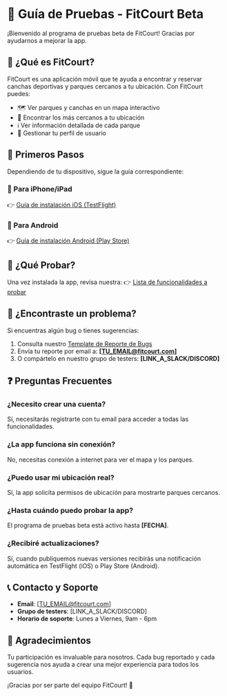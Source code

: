 # 🎯 Guía de Pruebas - FitCourt Beta

¡Bienvenido al programa de pruebas beta de FitCourt! Gracias por ayudarnos a mejorar la app.

## 📱 ¿Qué es FitCourt?

FitCourt es una aplicación móvil que te ayuda a encontrar y reservar canchas deportivas y parques cercanos a tu ubicación. Con FitCourt puedes:

- 🗺️ Ver parques y canchas en un mapa interactivo
- 📍 Encontrar los más cercanos a tu ubicación
- ℹ️ Ver información detallada de cada parque
- 👤 Gestionar tu perfil de usuario

## 🚀 Primeros Pasos

Dependiendo de tu dispositivo, sigue la guía correspondiente:

### 📱 Para iPhone/iPad
👉 [Guía de instalación iOS (TestFlight)](./guia-ios-testflight.md)

### 🤖 Para Android
👉 [Guía de instalación Android (Play Store)](./guia-android-playstore.md)

## 🧪 ¿Qué Probar?

Una vez instalada la app, revisa nuestra:
👉 [Lista de funcionalidades a probar](./funcionalidades.md)

## 🐛 ¿Encontraste un problema?

Si encuentras algún bug o tienes sugerencias:

1. Consulta nuestro [Template de Reporte de Bugs](./template-bug-report.md)
2. Envía tu reporte por email a: **[TU_EMAIL@fitcourt.com]**
3. O compártelo en nuestro grupo de testers: **[LINK_A_SLACK/DISCORD]**

## ❓ Preguntas Frecuentes

### ¿Necesito crear una cuenta?
Sí, necesitarás registrarte con tu email para acceder a todas las funcionalidades.

### ¿La app funciona sin conexión?
No, necesitas conexión a internet para ver el mapa y los parques.

### ¿Puedo usar mi ubicación real?
Sí, la app solicita permisos de ubicación para mostrarte parques cercanos.

### ¿Hasta cuándo puedo probar la app?
El programa de pruebas beta está activo hasta **[FECHA]**.

### ¿Recibiré actualizaciones?
Sí, cuando publiquemos nuevas versiones recibirás una notificación automática en TestFlight (iOS) o Play Store (Android).

## 📞 Contacto y Soporte

- **Email**: [TU_EMAIL@fitcourt.com]
- **Grupo de testers**: [LINK_A_SLACK/DISCORD]
- **Horario de soporte**: Lunes a Viernes, 9am - 6pm

## 🙏 Agradecimientos

Tu participación es invaluable para nosotros. Cada bug reportado y cada sugerencia nos ayuda a crear una mejor experiencia para todos los usuarios.

¡Gracias por ser parte del equipo FitCourt! 🎉
